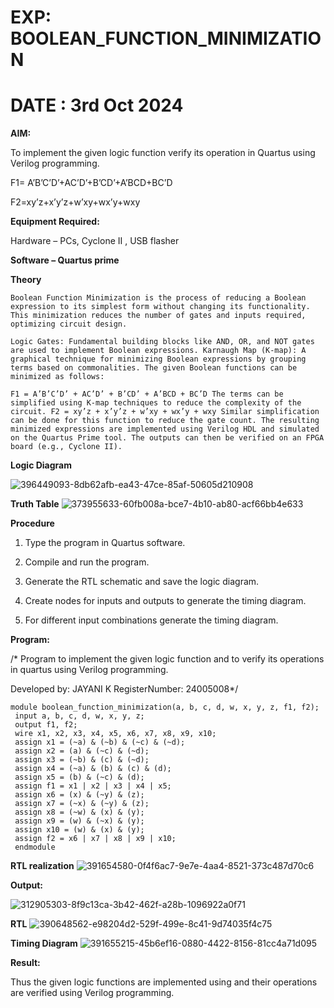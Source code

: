 # EXP: BOOLEAN_FUNCTION_MINIMIZATION
# DATE : 3rd Oct 2024

**AIM:**

To implement the given logic function verify its operation in Quartus using Verilog programming.

F1= A’B’C’D’+AC’D’+B’CD’+A’BCD+BC’D 

F2=xy’z+x’y’z+w’xy+wx’y+wxy

**Equipment Required:**

Hardware – PCs, Cyclone II , USB flasher

**Software – Quartus prime**

**Theory**
~~~
Boolean Function Minimization is the process of reducing a Boolean expression to its simplest form without changing its functionality. This minimization reduces the number of gates and inputs required, optimizing circuit design.

Logic Gates: Fundamental building blocks like AND, OR, and NOT gates are used to implement Boolean expressions. Karnaugh Map (K-map): A graphical technique for minimizing Boolean expressions by grouping terms based on commonalities. The given Boolean functions can be minimized as follows:

F1 = A’B’C’D’ + AC’D’ + B’CD’ + A’BCD + BC’D The terms can be simplified using K-map techniques to reduce the complexity of the circuit. F2 = xy’z + x’y’z + w’xy + wx’y + wxy Similar simplification can be done for this function to reduce the gate count. The resulting minimized expressions are implemented using Verilog HDL and simulated on the Quartus Prime tool. The outputs can then be verified on an FPGA board (e.g., Cyclone II).
~~~
**Logic Diagram**

![396449093-8db62afb-ea43-47ce-85af-50605d210908](https://github.com/user-attachments/assets/0bca6b76-8d38-4ed9-9910-bf1739594cdf)

**Truth Table**
![373955633-60fb008a-bce7-4b10-ab80-acf66bb4e633](https://github.com/user-attachments/assets/94507ef9-e697-49f6-900f-e8d0fcb33dd9)

**Procedure**

1.	Type the program in Quartus software.

2.	Compile and run the program.

3.	Generate the RTL schematic and save the logic diagram.

4.	Create nodes for inputs and outputs to generate the timing diagram.

5.	For different input combinations generate the timing diagram.


**Program:**

/* Program to implement the given logic function and to verify its operations in quartus using Verilog programming. 

Developed by: JAYANI K 
RegisterNumber: 24005008*/
~~~
module boolean_function_minimization(a, b, c, d, w, x, y, z, f1, f2);
 input a, b, c, d, w, x, y, z;
 output f1, f2;
 wire x1, x2, x3, x4, x5, x6, x7, x8, x9, x10;
 assign x1 = (~a) & (~b) & (~c) & (~d);
 assign x2 = (a) & (~c) & (~d);
 assign x3 = (~b) & (c) & (~d);
 assign x4 = (~a) & (b) & (c) & (d);
 assign x5 = (b) & (~c) & (d);
 assign f1 = x1 | x2 | x3 | x4 | x5;
 assign x6 = (x) & (~y) & (z);
 assign x7 = (~x) & (~y) & (z);
 assign x8 = (~w) & (x) & (y);
 assign x9 = (w) & (~x) & (y);
 assign x10 = (w) & (x) & (y);
 assign f2 = x6 | x7 | x8 | x9 | x10;
 endmodule
~~~
**RTL realization**
![391654580-0f4f6ac7-9e7e-4aa4-8521-373c487d70c6](https://github.com/user-attachments/assets/090e9d0a-2f43-4497-90b8-78621fb69f7c)

**Output:**

![312905303-8f9c13ca-3b42-462f-a28b-1096922a0f71](https://github.com/user-attachments/assets/ccece52c-e2f1-4705-943f-6fb14bc6fef8)

**RTL**
![390648562-e98204d2-529f-499e-8c41-9d74035f4c75](https://github.com/user-attachments/assets/69a779bd-3af5-416b-8d00-ff5569367235)

**Timing Diagram**
![391655215-45b6ef16-0880-4422-8156-81cc4a71d095](https://github.com/user-attachments/assets/105e2bb7-18d4-4c41-b03d-41634f132a74)

**Result:**

Thus the given logic functions are implemented using and their operations are verified using Verilog programming.

